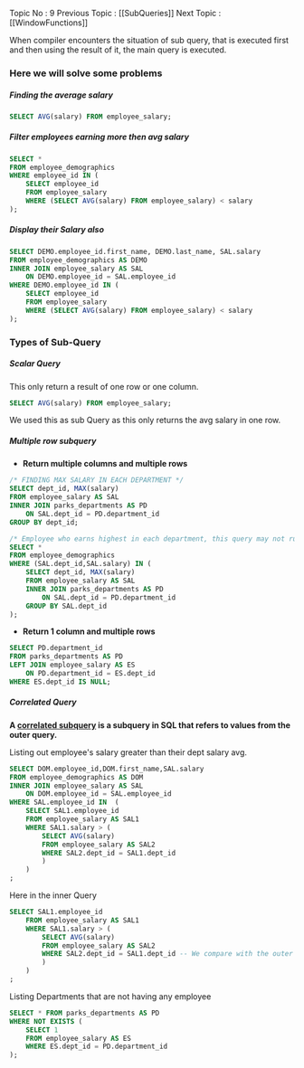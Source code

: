 Topic No : 9
Previous Topic : [[SubQueries]]
Next Topic : [[WindowFunctions]]

When compiler encounters the situation of sub query, that is executed first and then using the result of it, the main query is executed.
### Here we will solve some problems

##### Finding the average salary
```SQL
SELECT AVG(salary) FROM employee_salary;
```

##### Filter employees earning more then avg salary
```SQL
SELECT *
FROM employee_demographics
WHERE employee_id IN (
	SELECT employee_id 
	FROM employee_salary
	WHERE (SELECT AVG(salary) FROM employee_salary) < salary
);
```

##### Display their Salary also
```SQL
SELECT DEMO.employee_id.first_name, DEMO.last_name, SAL.salary
FROM employee_demographics AS DEMO
INNER JOIN employee_salary AS SAL
	ON DEMO.employee_id = SAL.employee_id
WHERE DEMO.employee_id IN (
	SELECT employee_id 
	FROM employee_salary
	WHERE (SELECT AVG(salary) FROM employee_salary) < salary
);
```

### Types of Sub-Query

##### Scalar Query
This only return a result of one row or one column.

```SQL
SELECT AVG(salary) FROM employee_salary;
```
We used this as sub Query as this only returns the avg salary in one row.

##### Multiple row subquery

- **Return multiple columns and multiple rows**
```SQL
/* FINDING MAX SALARY IN EACH DEPARTMENT */
SELECT dept_id, MAX(salary)
FROM employee_salary AS SAL
INNER JOIN parks_departments AS PD
	ON SAL.dept_id = PD.department_id
GROUP BY dept_id;
```

```SQL
/* Employee who earns highest in each department, this query may not run in all SQL */
SELECT *
FROM employee_demographics
WHERE (SAL.dept_id,SAL.salary) IN (
	SELECT dept_id, MAX(salary)
	FROM employee_salary AS SAL
	INNER JOIN parks_departments AS PD
		ON SAL.dept_id = PD.department_id
	GROUP BY SAL.dept_id
);
```

- **Return 1 column and multiple rows**
```SQL
SELECT PD.department_id
FROM parks_departments AS PD
LEFT JOIN employee_salary AS ES
	ON PD.department_id = ES.dept_id
WHERE ES.dept_id IS NULL;
```

##### Correlated Query
**A [correlated subquery](https://www.geeksforgeeks.org/videos/sql-correlated-subqueries/) is a subquery in SQL that refers to values from the outer query.**

Listing out employee's salary greater than their dept salary avg.
```SQL
SELECT DOM.employee_id,DOM.first_name,SAL.salary
FROM employee_demographics AS DOM
INNER JOIN employee_salary AS SAL
	ON DOM.employee_id = SAL.employee_id
WHERE SAL.employee_id IN  (
	SELECT SAL1.employee_id
	FROM employee_salary AS SAL1
	WHERE SAL1.salary > (
		SELECT AVG(salary)
		FROM employee_salary AS SAL2
		WHERE SAL2.dept_id = SAL1.dept_id
		)
	)
;
```

Here in the inner Query 
```SQL
SELECT SAL1.employee_id
	FROM employee_salary AS SAL1
	WHERE SAL1.salary > (
		SELECT AVG(salary)
		FROM employee_salary AS SAL2
		WHERE SAL2.dept_id = SAL1.dept_id -- We compare with the outer query's dept to find the dept for finding avg.
		)
	)
;
```

Listing Departments that are not having any employee
```SQL
SELECT * FROM parks_departments AS PD
WHERE NOT EXISTS (
	SELECT 1
	FROM employee_salary AS ES
	WHERE ES.dept_id = PD.department_id
);

```